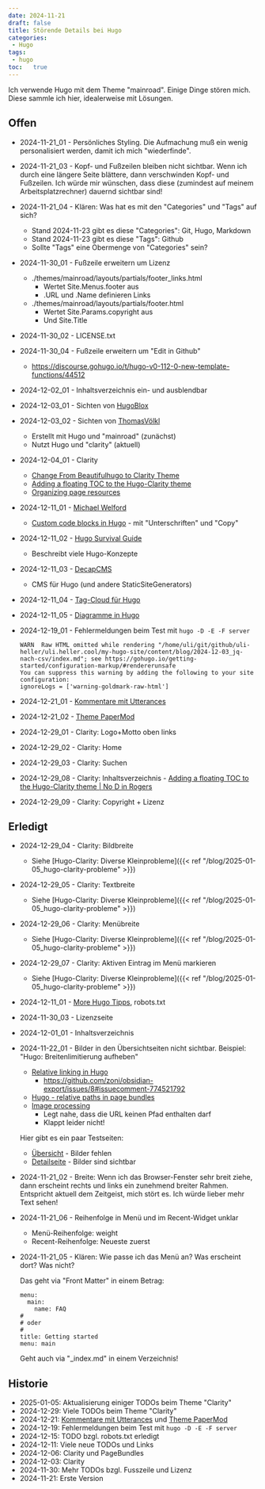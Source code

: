 ```yaml
---
date: 2024-11-21
draft: false
title: Störende Details bei Hugo
categories:
 - Hugo
tags:
 - hugo
toc:   true
---
```


<!--Störende Details bei Hugo-->
<!--=========================-->

Ich verwende Hugo mit dem Theme "mainroad".
Einige Dinge stören mich. Diese sammle
ich hier, idealerweise mit Lösungen.

<!--more-->

Offen
-----

- 2024-11-21_01 - Persönliches Styling. Die Aufmachung muß ein wenig personalisiert
  werden, damit ich mich "wiederfinde".

- 2024-11-21_03 - Kopf- und Fußzeilen bleiben nicht sichtbar. Wenn ich durch
  eine längere Seite blättere, dann verschwinden Kopf- und Fußzeilen.
  Ich würde mir wünschen, dass diese (zumindest auf meinem Arbeitsplatzrechner)
  dauernd sichtbar sind!

- 2024-11-21_04 - Klären: Was hat es mit den "Categories" und "Tags" auf
  sich?

  - Stand 2024-11-23 gibt es diese "Categories": Git, Hugo, Markdown
  - Stand 2024-11-23 gibt es diese "Tags": Github
  - Sollte "Tags" eine Obermenge von "Categories" sein?

- 2024-11-30_01 - Fußzeile erweitern um Lizenz

  - ./themes/mainroad/layouts/partials/footer_links.html
    - Wertet Site.Menus.footer aus
    - .URL und .Name definieren Links
  - ./themes/mainroad/layouts/partials/footer.html
    - Wertet Site.Params.copyright aus
    - Und Site.Title

- 2024-11-30_02 - LICENSE.txt

- 2024-11-30_04 - Fußzeile erweitern um "Edit in Github"

  - https://discourse.gohugo.io/t/hugo-v0-112-0-new-template-functions/44512

- 2024-12-02_01 - Inhaltsverzeichnis ein- und ausblendbar

- 2024-12-03_01 - Sichten von [HugoBlox](https://docs.hugoblox.com/)

- 2024-12-03_02 - Sichten von [ThomasVölkl](https://thomas-voelkl.de/hugo-website-erstellen/)

  - Erstellt mit Hugo und "mainroad" (zunächst)
  - Nutzt Hugo und "clarity" (aktuell)

- 2024-12-04_01 - Clarity

  - [Change From Beautifulhugo to Clarity Theme](https://blog.euc-rt.me/post/change-from-beautifulhugo-to-clarity-theme)
  - [Adding a floating TOC to the Hugo-Clarity theme](https://www.nodinrogers.com/post/2023-04-06-add-floating-toc-in-hugo-clarity-theme)
  - [Organizing page resources](https://github.com/chipzoller/hugo-clarity#organizing-page-resources)

- 2024-12-11_01 - [Michael Welford](https://its.mw/)

  - [Custom code blocks in Hugo](https://its.mw/posts/custom-code-blocks-hugo/) - mit "Unterschriften" und "Copy"

- 2024-12-11_02 - [Hugo Survival Guide](https://gist.github.com/janert/4e22671044ffb06ee970b04709dd7d81)

  - Beschreibt viele Hugo-Konzepte

- 2024-12-11_03 - [DecapCMS](https://github.com/decaporg/decap-cms)

  - CMS für Hugo (und andere StaticSiteGenerators)

- 2024-12-11_04 - [Tag-Cloud für Hugo](https://blog.cubieserver.de/2020/adding-a-tag-cloud-to-my-hugo-blog)

- 2024-12-11_05 - [Diagramme in Hugo](https://gohugo.io/content-management/diagrams)

- 2024-12-19_01 - Fehlermeldungen beim Test mit `hugo -D -E -F server`

  ```
  WARN  Raw HTML omitted while rendering "/home/uli/git/github/uli-heller/uli.heller.cool/my-hugo-site/content/blog/2024-12-03_jq-nach-csv/index.md"; see https://gohugo.io/getting-started/configuration-markup/#rendererunsafe
  You can suppress this warning by adding the following to your site configuration:
  ignoreLogs = ['warning-goldmark-raw-html']
  ```

- 2024-12-21_01 - [Kommentare mit Utterances](https://www.softwarecraftsperson.com/posts/2024-02-04-blog-comments-using-utterances/)

- 2024-12-21_02 - [Theme PaperMod](https://www.softwarecraftsperson.com/posts/2024-11-09-responsive-menu/)

- 2024-12-29_01 - Clarity: Logo+Motto oben links

- 2024-12-29_02 - Clarity: Home

- 2024-12-29_03 - Clarity: Suchen

- 2024-12-29_08 - Clarity: Inhaltsverzeichnis - [Adding a floating TOC to the Hugo-Clarity theme | No D in Rogers](https://www.nodinrogers.com/post/2023-04-06-add-floating-toc-in-hugo-clarity-theme/)

- 2024-12-29_09 - Clarity: Copyright + Lizenz

Erledigt
--------

- 2024-12-29_04 - Clarity: Bildbreite

  - Siehe [Hugo-Clarity: Diverse Kleinprobleme]({{< ref "/blog/2025-01-05_hugo-clarity-probleme" >}})

- 2024-12-29_05 - Clarity: Textbreite

  - Siehe [Hugo-Clarity: Diverse Kleinprobleme]({{< ref "/blog/2025-01-05_hugo-clarity-probleme" >}})

- 2024-12-29_06 - Clarity: Menübreite

  - Siehe [Hugo-Clarity: Diverse Kleinprobleme]({{< ref "/blog/2025-01-05_hugo-clarity-probleme" >}})

- 2024-12-29_07 - Clarity: Aktiven Eintrag im Menü markieren

  - Siehe [Hugo-Clarity: Diverse Kleinprobleme]({{< ref "/blog/2025-01-05_hugo-clarity-probleme" >}})

- 2024-12-11_01 - [More Hugo Tipps](https://its.mw/posts/more-hugo-tips-tricks/), robots.txt

- 2024-11-30_03 - Lizenzseite

- 2024-12-01_01 - Inhaltsverzeichnis

- 2024-11-22_01 - Bilder in den Übersichtseiten nicht sichtbar.
  Beispiel: "Hugo: Breitenlimitierung aufheben"

  - [Relative linking in Hugo](https://nick.groenen.me/notes/relative-linking-in-hugo/)
    - https://github.com/zoni/obsidian-export/issues/8#issuecomment-774521792
  - [Hugo - relative paths in page bundles](https://stackoverflow.com/questions/53464336/hugo-relative-paths-in-page-bundles)
  - [Image processing](https://gohugo.io/content-management/image-processing/)
    - Legt nahe, dass die URL keinen Pfad enthalten darf
    - Klappt leider nicht!

  Hier gibt es ein paar Testseiten:

  - [Übersicht](/tests) - Bilder fehlen
  - [Detailseite](/tests/2024-11-22_01-relative-links-to-images) - Bilder sind sichtbar

- 2024-11-21_02 - Breite: Wenn ich das Browser-Fenster sehr breit ziehe, dann
  erscheint rechts und links ein zunehmend breiter Rahmen.
  Entspricht aktuell dem Zeitgeist, mich stört es. Ich würde lieber
  mehr Text sehen!

- 2024-11-21_06 - Reihenfolge in Menü und im Recent-Widget unklar

  - Menü-Reihenfolge: weight
  - Recent-Reihenfolge: Neueste zuerst

- 2024-11-21_05 - Klären: Wie passe ich das Menü an? Was erscheint dort? Was
  nicht?

  Das geht via "Front Matter" in einem Betrag:

  ```
  menu:
    main:
      name: FAQ
  #
  # oder
  #
  title: Getting started
  menu: main
  ```

  Geht auch via "_index.md" in einem Verzeichnis!

Historie
--------

- 2025-01-05: Aktualisierung einiger TODOs beim Theme "Clarity"
- 2024-12-29: Viele TODOs beim Theme "Clarity"
- 2024-12-21: [Kommentare mit Utterances](https://www.softwarecraftsperson.com/posts/2024-02-04-blog-comments-using-utterances/)
    und [Theme PaperMod](https://www.softwarecraftsperson.com/posts/2024-11-09-responsive-menu/)
- 2024-12-19: Fehlermeldungen beim Test mit `hugo -D -E -F server`
- 2024-12-15: TODO bzgl. robots.txt erledigt
- 2024-12-11: Viele neue TODOs und Links
- 2024-12-06: Clarity und PageBundles
- 2024-12-03: Clarity
- 2024-11-30: Mehr TODOs bzgl. Fusszeile und Lizenz
- 2024-11-21: Erste Version
